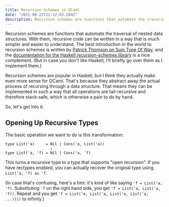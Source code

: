 ```yaml
---
title: Recursion Schemes in OCaml
date: "2021-08-23T22:12:03.284Z"
description: Recursion schemes are functions that automate the traversal of nested data structures. With them, recursive code can be written in a way that is much simpler and easier to understand.
---
```


Recursion schemes are functions that automate the traversal of nested data structures. With them, recursive code can be written in a way that is much simpler and easier to understand. The best introduction in the world to recursion schemes is written by [Patrick Thomson on Sum Type Of Way](https://blog.sumtypeofway.com/posts/introduction-to-recursion-schemes.html), and the [documentation for the Haskell recursion-schemes library](https://hackage.haskell.org/package/recursion-schemes-5.2.2.1/docs/Data-Functor-Foldable.html#g:3) is a nice complement. (But in case you don't like Haskell, I'll briefly go over them as I implement them.)

Recursion schemes are popular in Haskell, but I think they actually make even more sense for OCaml. That's because they abstract away the actual process of recursing through a data structure. That means they can be implemented in such a way that all operations are tail-recursive and therefore stack-safe, which is otherwise a pain to do by hand.

So, let's get into it.

## Opening Up Recursive Types

The basic operation we want to do is this transformation:

```reasonml
type List('a)     = Nil | Cons('a, List('a))
                    ↓
type List('a, 'f) = Nil | Cons('a, 'f)
```

This turns a recursive type to a type that supports "open recursion". If you have rectypes enabled, you can actually recover the original type using `List('a, 'f) as 'f`.

(In case that's confusing, here's a hint: it's kind of like saying `'f = List('a, 'f)`. Substituting `'f` on the right hand side, you get `'f = List('a, List('a, 'f))`. Repeat and you get `'f = List('a, List('a, List('a, List('a, ...))))` to infinity.)
